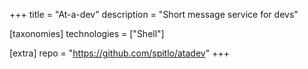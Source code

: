 +++
title = "At-a-dev"
description = "Short message service for devs"

[taxonomies]
technologies = ["Shell"]

[extra]
repo = "https://github.com/spitlo/atadev"
+++
